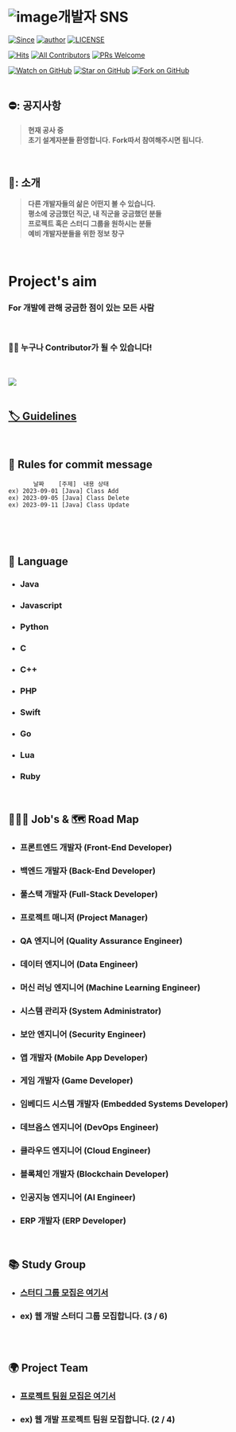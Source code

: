 # <div>![image](https://github.com/jaeweon/SNS_Hub_DEV/assets/34277606/ebc8767e-dd1b-4b31-b87c-929eec3799c6)<span>개발자 SNS</span></div> 

[![Since](https://img.shields.io/badge/since-2023.09.11-333333.svg?style=flat-square)](https://jaeweon.github.io)
[![author](https://img.shields.io/badge/author-jaeweon-0066FF.svg?style=flat-square)](https://jaeweon.github.io)
[![LICENSE](https://img.shields.io/dub/l/vibe-d.svg?style=flat-square)](https://github.com/jaeweon/SNS_Hub_DEV/blob/master/LICENSE)

[![Hits](https://hits.seeyoufarm.com/api/count/incr/badge.svg?url=https%3A%2F%2Fgithub.com%2Fjaeweon%2Fhit-counter&count_bg=%2379C83D&title_bg=%23555555&icon=&icon_color=%23E7E7E7&title=hits&edge_flat=false)](https://hits.seeyoufarm.com)
[![All Contributors](https://img.shields.io/badge/all_contributors-1-orange.svg?style=flat-square)](#contributors)
[![PRs Welcome](https://img.shields.io/badge/PRs-everyOne-FF66FF.svg?style=flat-square)](http://makeapullrequest.com)

[![Watch on GitHub](https://img.shields.io/github/watchers/jaeweon/SNS_Hub_DEV.svg?style=social)](https://github.com/jaeweon/SNS_Hub_DEV/watchers)
[![Star on GitHub](https://img.shields.io/github/stars/jaeweon/SNS_Hub_DEV.svg?style=social)](https://github.com/jaeweon/SNS_Hub_DEV/stargazers)
[![Fork on GitHub](https://img.shields.io/github/forks/jaeweon/SNS_Hub_DEV.svg?style=social)](https://github.com/jaeweon/SNS_Hub_DEV/network/members)
<br>
<br>
 
## ⛔️: 공지사항 
>**현재 공사 중**       
>**초기 설계자분들 환영합니다.**
>**Fork따서 참여해주시면 됩니다.**
<br>
 
## 📣: 소개 
>**다른 개발자들의 삶은 어떤지 볼 수 있습니다.**       
>**평소에 궁금했던 직군, 내 직군을 궁금했던 분들**     
>**프로젝트 혹은 스터디 그룹을 원하시는 분들**  
>**예비 개발자분들을 위한 정보 창구**
<br>

# Project's aim
### For 개발에 관해 궁금한 점이 있는 모든 사람

<br> 

### 🙋‍♂️ 누구나 Contributor가 될 수 있습니다!
<br> 
<br> 
<a href="https://github.com/jaeweon/SNS_Hub_DEV/graphs/contributors">
  <img src="https://contrib.rocks/image?repo=jaeweon/SNS_Hub_DEV" />
</a>
<br>
<br>

## <a href="https://slowsure.tistory.com/74">🏷️ Guidelines</a> 
<br>

## 📌 Rules for commit message
`        날짜    [주제]  내용 상태  `
<br>
`ex) 2023-09-01 [Java] Class Add `
<br>
`ex) 2023-09-05 [Java] Class Delete `
<br>
`ex) 2023-09-11 [Java] Class Update `

<br>
<br>
<br>

## 📌 Language

- ### Java

- ### Javascript

- ### Python
  
- ### C

- ### C++

- ### PHP

- ### Swift

- ### Go

- ### Lua

- ### Ruby

<br>

## 👨🏻‍⚕️ Job's & 🗺️ Road Map

- ### 프론트엔드 개발자 (Front-End Developer)

- ### 백엔드 개발자 (Back-End Developer)

- ### 풀스택 개발자 (Full-Stack Developer)
  
- ### 프로젝트 매니저 (Project Manager)
  
- ### QA 엔지니어 (Quality Assurance Engineer)
  
- ### 데이터 엔지니어 (Data Engineer)
  
- ### 머신 러닝 엔지니어 (Machine Learning Engineer)
 
- ### 시스템 관리자 (System Administrator)
  
- ### 보안 엔지니어 (Security Engineer)
   
- ### 앱 개발자 (Mobile App Developer)
   
- ### 게임 개발자 (Game Developer)
    
- ### 임베디드 시스템 개발자 (Embedded Systems Developer)
    
- ### 데브옵스 엔지니어 (DevOps Engineer)
    
- ### 클라우드 엔지니어 (Cloud Engineer)
   
- ### 블록체인 개발자 (Blockchain Developer)
    
- ### 인공지능 엔지니어 (AI Engineer)

- ### ERP 개발자 (ERP Developer)
    
<br>

## 📚️ Study Group

- ### [스터디 그룹 모집은 여기서](https://github.com/jaeweon/SNS_Hub_DEV/blob/master/Study_Group/recruitment.md)

- ### ex) 웹 개발 스터디 그룹 모집합니다. (3 / 6)

  
<br>
<br>

## 🌍︎ Project Team

- ### [프로젝트 팀원 모집은 여기서](https://github.com/jaeweon/SNS_Hub_DEV/blob/master/Team_Project/recruitment.md)

- ### ex) 웹 개발 프로젝트 팀원 모집합니다. (2 / 4)

<br>
<br>

